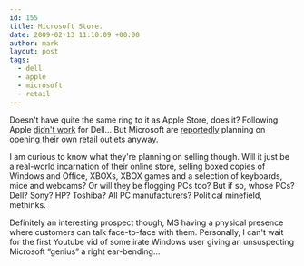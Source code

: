 ```yaml
---
id: 155
title: Microsoft Store.
date: 2009-02-13 11:10:09 +00:00
author: mark
layout: post
tags:
  - dell
  - apple
  - microsoft
  - retail
---
```

Doesn't have quite the same ring to it as Apple Store, does it? Following Apple [didn't work](http://www.channelregister.co.uk/2008/01/31/dell_abandonds_us_kiosks/) for Dell&#8230; But Microsoft are [reportedly](http://www.theregister.co.uk/2009/02/13/microsoft_retail_store/) planning on opening their own retail outlets anyway.

I am curious to know what they're planning on selling though. Will it just be a real-world incarnation of their online store, selling boxed copies of Windows and Office, XBOXs, XBOX games and a selection of keyboards, mice and webcams? Or will they be flogging PCs too? But if so, whose PCs? Dell? Sony? HP? Toshiba? All PC manufacturers? Political minefield, methinks.

Definitely an interesting prospect though, MS having a physical presence where customers can talk face-to-face with them. Personally, I can't wait for the first Youtube vid of some irate Windows user giving an unsuspecting Microsoft &#8220;genius&#8221; a right ear-bending&#8230;
